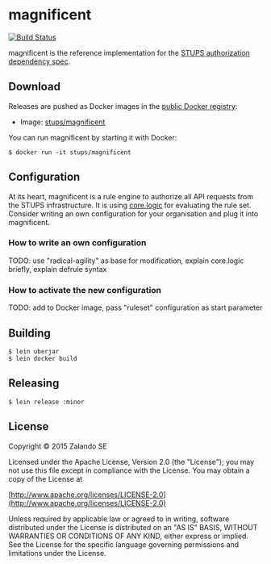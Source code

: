 # magnificent

[![Build Status](https://travis-ci.org/zalando-stups/magnificent.svg?branch=master)](https://travis-ci.org/zalando-stups/magnificent)

magnificent is the reference implementation for the [STUPS authorization dependency spec](https://github.com/zalando-stups/dependency-spec).

## Download

Releases are pushed as Docker images in the [public Docker registry](https://registry.hub.docker.com/u/stups/magnificent/):

* Image: [stups/magnificent](https://registry.hub.docker.com/u/stups/magnificent/tags/manage/)

You can run magnificent by starting it with Docker:

    $ docker run -it stups/magnificent

## Configuration

At its heart, magnificent is a rule engine to authorize all API requests from the STUPS infrastructure. It is using
[core.logic](https://github.com/clojure/core.logic) for evaluating the rule set. Consider writing an own configuration
for your organisation and plug it into magnificent.

### How to write an own configuration

TODO: use "radical-agility" as base for modification, explain core.logic briefly, explain defrule syntax

### How to activate the new configuration

TODO: add to Docker image, pass "ruleset" configuration as start parameter

## Building

    $ lein uberjar
    $ lein docker build

## Releasing

    $ lein release :minor

## License

Copyright © 2015 Zalando SE

Licensed under the Apache License, Version 2.0 (the "License");
you may not use this file except in compliance with the License.
You may obtain a copy of the License at

   [http://www.apache.org/licenses/LICENSE-2.0](http://www.apache.org/licenses/LICENSE-2.0)

Unless required by applicable law or agreed to in writing, software
distributed under the License is distributed on an "AS IS" BASIS,
WITHOUT WARRANTIES OR CONDITIONS OF ANY KIND, either express or implied.
See the License for the specific language governing permissions and
limitations under the License.
